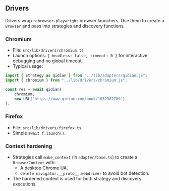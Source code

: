 ## Drivers

Drivers wrap `rebrowser-playwright` browser launchers. Use them to create a
`Browser` and pass into strategies and discovery functions.

### Chromium

- File: `src/lib/drivers/chromium.ts`
- Launch options: `{ headless: false, timeout: 0 }` for interactive debugging
  and no global timeout.
- Typical usage:

```ts
import { strategy as qidian } from "../lib/adapters/qidian.js";
import { chromium } from "../lib/drivers/chromium.js";

const res = await qidian(
	chromium,
	new URL("https://www.qidian.com/book/1032982789"),
);
```

### Firefox

- File: `src/lib/drivers/firefox.ts`
- Simple `await f.launch()`.

### Context hardening

- Strategies call `make_context` (in `adapter/base.ts`) to create a
  `BrowserContext` with:
  - A desktop Chrome UA.
  - `delete navigator.__proto__.webdriver` to avoid bot detection.
- The hardened context is used for both strategy and discovery executions.
